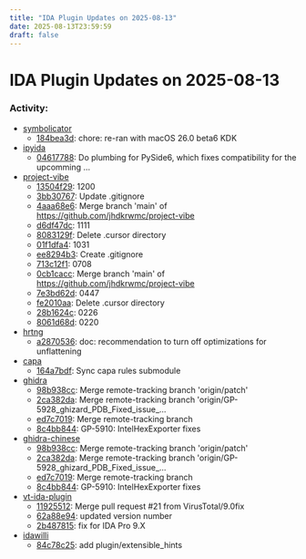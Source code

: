 ```yaml
---
title: "IDA Plugin Updates on 2025-08-13"
date: 2025-08-13T23:59:59
draft: false
---
```


# IDA Plugin Updates on 2025-08-13

### Activity:
  - [symbolicator](https://github.com/blacktop/symbolicator)
    - [184bea3d](https://github.com/blacktop/symbolicator/commit/184bea3d9c34792897637ecbfe8e01328f7b42a3): chore: re-ran with macOS 26.0 beta6 KDK
  - [ipyida](https://github.com/eset/ipyida)
    - [04617788](https://github.com/eset/ipyida/commit/046177884480b6ddde3ad5159690105b302dc303): Do plumbing for PySide6, which fixes compatibility for the upcomming …
  - [project-vibe](https://github.com/jhdkrwmc/project-vibe)
    - [13504f29](https://github.com/jhdkrwmc/project-vibe/commit/13504f29a26b53936550a4d84f274c385e023515): 1200
    - [3bb30767](https://github.com/jhdkrwmc/project-vibe/commit/3bb307677af298bc3b0f22ca0258852fd919b684): Update .gitignore
    - [4aaa68e6](https://github.com/jhdkrwmc/project-vibe/commit/4aaa68e68e3755e09239f0a8028b7aa98984ee18): Merge branch 'main' of https://github.com/jhdkrwmc/project-vibe
    - [d6df47dc](https://github.com/jhdkrwmc/project-vibe/commit/d6df47dc22ef9cad4ad4f8d667a0055c89c21525): 1111
    - [8083129f](https://github.com/jhdkrwmc/project-vibe/commit/8083129f6c049c4542b3ea9894920081d512582b): Delete .cursor directory
    - [01f1dfa4](https://github.com/jhdkrwmc/project-vibe/commit/01f1dfa44ada66858e1a9047dc85fc58f9a46706): 1031
    - [ee8294b3](https://github.com/jhdkrwmc/project-vibe/commit/ee8294b34fd77bc5df84a22aa578d6b44d71c512): Create .gitignore
    - [713c12f1](https://github.com/jhdkrwmc/project-vibe/commit/713c12f1d1cc46d532bfbe5eeee701e01d281d50): 0708
    - [0cb1cacc](https://github.com/jhdkrwmc/project-vibe/commit/0cb1cacccb6dfedbd8582fc26da69ce67a034b91): Merge branch 'main' of https://github.com/jhdkrwmc/project-vibe
    - [7e3bd62d](https://github.com/jhdkrwmc/project-vibe/commit/7e3bd62d5b033fa32ddf8623238dcc7ddd8d5f3d): 0447
    - [fe2010aa](https://github.com/jhdkrwmc/project-vibe/commit/fe2010aabb39a9bbd0ea9daea26f6cb1c7dcc711): Delete .cursor directory
    - [28b1624c](https://github.com/jhdkrwmc/project-vibe/commit/28b1624cd5de91c4952eaf3757af5ca14bce7e54): 0226
    - [8061d68d](https://github.com/jhdkrwmc/project-vibe/commit/8061d68d25034c4ada6ef7638e8dbdd929e54cc3): 0220
  - [hrtng](https://github.com/KasperskyLab/hrtng)
    - [a2870536](https://github.com/KasperskyLab/hrtng/commit/a2870536a75d188a49c85fc2f5eb6b0b5e35bc49): doc: recommendation to turn off optimizations for unflattening
  - [capa](https://github.com/mandiant/capa)
    - [164a7bdf](https://github.com/mandiant/capa/commit/164a7bdfb59dde2c12e3a20ad14f0e15d4ee6c74): Sync capa rules submodule
  - [ghidra](https://github.com/NationalSecurityAgency/ghidra)
    - [98b938cc](https://github.com/NationalSecurityAgency/ghidra/commit/98b938cc65d96734daa39a1494533cc65bc5fc41): Merge remote-tracking branch 'origin/patch'
    - [2ca382da](https://github.com/NationalSecurityAgency/ghidra/commit/2ca382da7dea144575d533e06dd60ab394ac5459): Merge remote-tracking branch 'origin/GP-5928_ghizard_PDB_Fixed_issue_…
    - [ed7c7019](https://github.com/NationalSecurityAgency/ghidra/commit/ed7c7019cd3e0cc00585208ece4fcc458dcf833f): Merge remote-tracking branch
    - [8c4bb844](https://github.com/NationalSecurityAgency/ghidra/commit/8c4bb84489a7ea5cfa4bf0c3fc086f625aa3620e): GP-5910: IntelHexExporter fixes
  - [ghidra-chinese](https://github.com/TC999/ghidra-chinese)
    - [98b938cc](https://github.com/TC999/ghidra-chinese/commit/98b938cc65d96734daa39a1494533cc65bc5fc41): Merge remote-tracking branch 'origin/patch'
    - [2ca382da](https://github.com/TC999/ghidra-chinese/commit/2ca382da7dea144575d533e06dd60ab394ac5459): Merge remote-tracking branch 'origin/GP-5928_ghizard_PDB_Fixed_issue_…
    - [ed7c7019](https://github.com/TC999/ghidra-chinese/commit/ed7c7019cd3e0cc00585208ece4fcc458dcf833f): Merge remote-tracking branch
    - [8c4bb844](https://github.com/TC999/ghidra-chinese/commit/8c4bb84489a7ea5cfa4bf0c3fc086f625aa3620e): GP-5910: IntelHexExporter fixes
  - [vt-ida-plugin](https://github.com/VirusTotal/vt-ida-plugin)
    - [11925512](https://github.com/VirusTotal/vt-ida-plugin/commit/11925512efca0fc71b54b1942e8a99c9107c8bb1): Merge pull request #21 from VirusTotal/9.0fix
    - [62a88e94](https://github.com/VirusTotal/vt-ida-plugin/commit/62a88e941d5d85301850a3d3d20ea8aaebf8bd98): updated version number
    - [2b487815](https://github.com/VirusTotal/vt-ida-plugin/commit/2b4878155ace166a1a9c1641ae8fc0e92c017274): fix for IDA Pro 9.X
  - [idawilli](https://github.com/williballenthin/idawilli)
    - [84c78c25](https://github.com/williballenthin/idawilli/commit/84c78c256b06db6f7df3de5c90adcb5ccf71cc2e): add plugin/extensible_hints

<style>
/* wider content, default is 36em, which is a better text reading width */
nav.container,
main.container {
  max-width: 42em;
}

</style>